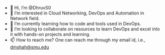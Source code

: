 - 👋 Hi, I’m @DhruvS0
- 👀 I’m interested in Cloud Networking, DevOps and Automation in Network field.
- 🌱 I’m currently learning how to code and tools used in DevOps.
- 💞️ I’m looking to collaborate on resources to learn DevOps and excel into it with hands-on projects and learning.
- 📫 How to reach me? One can reach me through my email id, i.e., dmshah@smu.edu

<!---
DhruvS0/DhruvS0 is a ✨ special ✨ repository because its `README.md` (this file) appears on your GitHub profile.
You can click the Preview link to take a look at your changes.
--->
